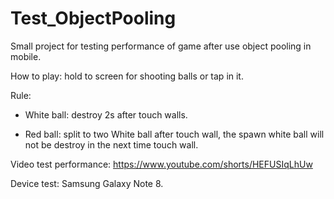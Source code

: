 # Test_ObjectPooling
Small project for testing performance of game after use object pooling in mobile.

How to play: hold to screen for shooting balls or tap in it.

Rule:

- White ball: destroy 2s after touch walls.

- Red ball: split to two White ball after touch wall, the spawn white ball will not be destroy in the next time touch wall.

Video test performance: https://www.youtube.com/shorts/HEFUSIqLhUw

Device test: Samsung Galaxy Note 8.
